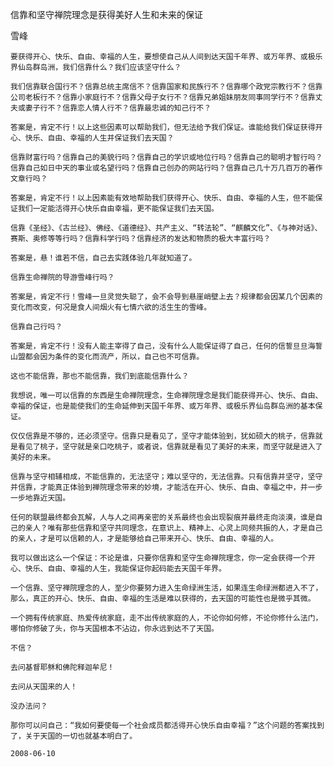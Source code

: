 信靠和坚守禅院理念是获得美好人生和未来的保证

雪峰


    要获得开心、快乐、自由、幸福的人生，要想使自己从人间到达天国千年界、或万年界、或极乐界仙岛群岛洲，我们信靠什么？我们应该坚守什么？

    我们信靠联合国行不？信靠总统主席信不？信靠国家和民族行不？信靠哪个政党宗教行不？信靠公司老板行不？信靠小家庭行不？信靠父母子女行不？信靠兄弟姐妹朋友同事同学行不？信靠丈夫或妻子行不？信靠恋人情人行不？信靠最忠诚的知己行不？

    答案是，肯定不行！以上这些因素可以帮助我们，但无法给予我们保证。谁能给我们保证获得开心、快乐、自由、幸福的人生并保证我们去天国？

    信靠财富行吗？信靠自己的美貌行吗？信靠自己的学识或地位行吗？信靠自己的聪明才智行吗？信靠自己如日中天的事业或名望行吗？信靠自己创办的网站行吗？信靠自己几十万几百万的著作文章行吗？

    答案是，肯定不行！以上因素能有效地帮助我们获得开心、快乐、自由、幸福的人生，但不能保证我们一定能活得开心快乐自由幸福，更不能保证我们去天国。

    信靠《圣经》、《古兰经》、佛经、《道德经》、共产主义、“转法轮”、“麒麟文化”、《与神对话》、赛斯、奥修等等行吗？信靠科学行吗？信靠经济的发达和物质的极大丰富行吗？

    答案是，悬！谁若不信，自己去实践体验几年就知道了。

    信靠生命禅院的导游雪峰行吗？

    答案是，肯定不行！雪峰一旦灵觉失聪了，会不会导到悬崖峭壁上去？规律都会因某几个因素的变化而改变，何况是食人间烟火有七情六欲的活生生的雪峰。

    信靠自己行吗？

    答案是，肯定不行！没有人能主宰得了自己，没有什么人能保证得了自己，任何的信誓旦旦海誓山盟都会因为条件的变化而流产，所以，自己也不可信靠。

    这也不能信靠，那也不能信靠，我们到底能信靠什么？

    我想说，唯一可以信靠的东西是生命禅院理念，生命禅院理念是我们能获得开心、快乐、自由、幸福的保证，也是能使我们的生命延伸到天国千年界、或万年界、或极乐界仙岛群岛洲的基本保证。

    仅仅信靠是不够的，还必须坚守。信靠只是看见了，坚守才能体验到，犹如硕大的桃子，信靠就是看见了桃子，坚守就是亲口吃桃子，或者说，信靠就是看见了美好的未来，而坚守就是进入了美好的未来。

    信靠与坚守相辅相成，不能信靠的，无法坚守；难以坚守的，无法信靠。只有信靠并坚守，坚守并信靠，才能真正体验到禅院理念带来的妙境，才能活在开心、快乐、自由、幸福之中，并一步一步地靠近天国。

    任何的联盟最终都会瓦解，人与人之间再亲密的关系最终也会出现裂痕并最终走向淡漠，谁是自己的亲人？唯有那些信靠和坚守共同理念，在意识上、精神上、心灵上同频共振的人，才是自己的亲人，才是可以信赖的人，才是能够给自己带来开心、快乐、自由、幸福的人。

    我可以做出这么一个保证：不论是谁，只要你信靠和坚守生命禅院理念，你一定会获得一个开心、快乐、自由、幸福的人生，我能保证你起码能去天国千年界。

    一个信靠、坚守禅院理念的人，至少你要努力进入生命绿洲生活，如果连生命绿洲都进入不了，那么，真正的开心、快乐、自由、幸福的生活是难以获得的，去天国的可能性也是微乎其微。

    一个拥有传统家庭、热爱传统家庭，走不出传统家庭的人，不论你如何修，不论你修什么法门，哪怕你修破了头，你与天国根本不沾边，你永远到达不了天国。

    不信？

    去问基督耶稣和佛陀释迦牟尼！

    去问从天国来的人！

    没办法问？

    那你可以问自己：“我如何要使每一个社会成员都活得开心快乐自由幸福？”这个问题的答案找到了，关于天国的一切也就基本明白了。

    2008-06-10



